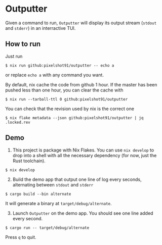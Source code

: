 # Outputter

Given a command to run, `Outputter` will display its output stream (`stdout` and `stderr`) in an interractive TUI.

## How to run
Just run
```shell
$ nix run github:pixelshot91/outputter -- echo a
```
or replace `echo a` with any command you want.

By default, nix cache the code from github 1 hour. If the master has been pushed less than one hour, you can clear the cache with
```shell
$ nix run --tarball-ttl 0 github:pixelshot91/outputter
```

You can check that the revision used by nix is the correct one
```shell
$ nix flake metadata --json github:pixelshot91/outputter | jq .locked.rev
```

## Demo
1. This project is package with Nix Flakes. You can use `nix develop` to drop into a shell with all the necessary dependency (for now, just the Rust toolchain).
```shell
$ nix develop
```

2. Build the demo app that output one line of log every seconds, alternating between `stdout` and `stderr`
```shell
$ cargo build --bin alternate
```
It will generate a binary at `target/debug/alternate`.

3. Launch `Outputter` on the demo app.
You should see one line added every second.
```shell
$ cargo run -- target/debug/alternate
```
Press `q` to quit.
